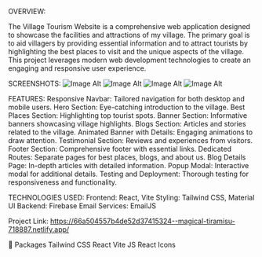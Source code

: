 OVERVIEW:

The Village Tourism Website is a comprehensive web application designed to showcase the facilities and attractions of my village. The primary goal is to aid villagers by providing essential information and to attract tourists by highlighting the best places to visit and the unique aspects of the village. This project leverages modern web development technologies to create an engaging and responsive user experience.

SCREENSHOTS:
 ![Image Alt](https://github.com/yuvr0131/Village/blob/main/Screenshot%20(477).png?raw=true)
  ![Image Alt]()
   ![Image Alt]()
    ![Image Alt]()







FEATURES:
Responsive Navbar: Tailored navigation for both desktop and mobile users.
Hero Section: Eye-catching introduction to the village.
Best Places Section: Highlighting top tourist spots.
Banner Section: Informative banners showcasing village highlights.
Blogs Section: Articles and stories related to the village.
Animated Banner with Details: Engaging animations to draw attention.
Testimonial Section: Reviews and experiences from visitors.
Footer Section: Comprehensive footer with essential links.
Dedicated Routes: Separate pages for best places, blogs, and about us.
Blog Details Page: In-depth articles with detailed information.
Popup Modal: Interactive modal for additional details.
Testing and Deployment: Thorough testing for responsiveness and functionality.



TECHNOLOGIES USED:
Frontend: React, Vite
Styling: Tailwind CSS, Material UI
Backend: Firebase
Email Services: EmailJS



Project Link: https://66a504557b4de52d37415324--magical-tiramisu-718887.netlify.app/

💼 Packages
Tailwind CSS
React
Vite JS
React Icons

